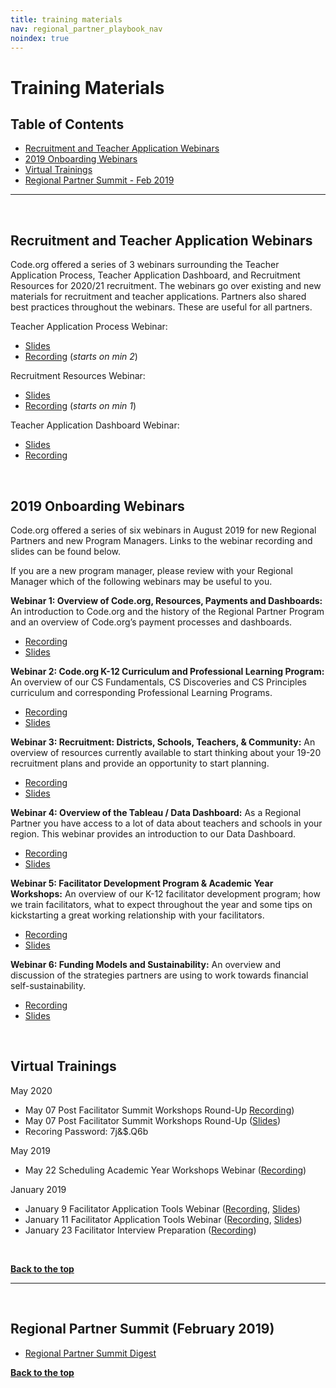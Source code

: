 ```yaml
---
title: training materials
nav: regional_partner_playbook_nav
noindex: true
---
```

<a id="top"></a>

# Training Materials

## Table of Contents
- [Recruitment and Teacher Application Webinars](#recruitment)
- [2019 Onboarding Webinars](#onboarding)
- [Virtual Trainings](#virtual)
- [Regional Partner Summit - Feb 2019](#feb19)

________________
<a id="recruitment"></a>
<br/>
## Recruitment and Teacher Application Webinars
Code.org offered a series of 3 webinars surrounding the Teacher Application Process, Teacher Application Dashboard, and Recruitment Resources for 2020/21 recruitment. The webinars go over existing and new materials for recruitment and teacher applications. Partners also shared best practices throughout the webinars. These are useful for all partners.

Teacher Application Process Webinar:

 - [Slides](https://drive.google.com/file/d/1m2V0WlfDGANaTypN6STaSaBeBYQ1VL7l/view?usp=sharing)
 - [Recording](https://code.zoom.us/recording/play/u9K9BtAgtCnDTLDZn2QJDZrlJA9EnbtH9Pya79_TSg3QqitgvyAlWkMuOby7q7nY?continueMode=true) (*starts on min 2*)

Recruitment Resources Webinar:

- [Slides](https://drive.google.com/file/d/1eHKBH9q9UspDBctCEHRYWVrbw9uShVLT/view?usp=sharing)
- [Recording](https://code.zoom.us/recording/play/ab3WWU3FTbR51Im_CpWYV8MT8NkdpYfISooDomp7BswVl9Pn4vNIBM-XWMj5xfuj?continueMode=true) (*starts on min 1*)

Teacher Application Dashboard Webinar:

- [Slides](https://drive.google.com/file/d/1NfSvyMciFL5rwXXzImeaxzP0h_2ekpUy/view?usp=sharing)
- [Recording](https://code.zoom.us/recording/play/rkGA2vdcv_6oKdYwv_dMKKm1Ahpt71x3ayR_cr0aDglk4Z9o2Ctk-mPnzAP9uste?continueMode=true)


<a id="onboarding"></a>
<br/>
## 2019 Onboarding Webinars

Code.org offered a series of six webinars in August 2019 for new Regional Partners and new Program Managers. Links to the webinar recording and slides can be found below.

If you are a new program manager, please review with your Regional Manager which of the following webinars may be useful to you.

**Webinar 1: Overview of Code.org, Resources, Payments and Dashboards:**
An introduction to Code.org and the history of the Regional Partner Program and an overview of Code.org’s payment processes and dashboards.

- [Recording](https://code.zoom.us/recording/share/hIc8oeKrgnWigAiExqw-u0rJb6l2bsKt082YhK2ShP6wIumekTziMw)
- [Slides](https://drive.google.com/open?id=1_KG7oS-j_9vd2WvwUvlo3-LXz2eFGKvv)

**Webinar 2: Code.org K-12 Curriculum and Professional Learning Program:**
An overview of our CS Fundamentals, CS Discoveries and CS Principles curriculum and corresponding Professional Learning Programs.

- [Recording](https://code.zoom.us/recording/share/wR3z9XomsDdAg3IMrbM76TF3bujE13MFLBcET12JOLSwIumekTziMw)
- [Slides](https://drive.google.com/open?id=1sl7d_Waw-pK8zsDYcw7e5f_uKs6iMXlN)

**Webinar 3: Recruitment: Districts, Schools, Teachers, & Community:**
An overview of resources currently available to start thinking about your 19-20 recruitment plans and provide an opportunity to start planning.

- [Recording](https://code.zoom.us/recording/share/4ZzoAn-1MGkHx8_WFPJAerHYGbIjU_4PvZx0kZkPLs2wIumekTziMw)
- [Slides](https://drive.google.com/open?id=1gfEVQmGaT7l0qP8xMKJLR_gAGYkRaC7n)

**Webinar 4: Overview of the Tableau / Data Dashboard:**
As a Regional Partner you have access to a lot of data about teachers and schools in your region. This webinar provides an introduction to our Data Dashboard.

- [Recording](https://code.zoom.us/recording/share/TVYfXDZpJHs8j9a6zPSfEyOppfGMGfwO7xrS_SHIK5-wIumekTziMw)
- [Slides](https://drive.google.com/open?id=1y5uJc0peiLUjGT6eqjmrMnUqsofRVyHR)

**Webinar 5: Facilitator Development Program & Academic Year Workshops:**
An overview of our K-12 facilitator development program; how we train facilitators, what to expect throughout the year and some tips on kickstarting a great working relationship with your facilitators.

- [Recording](https://code.zoom.us/recording/share/5x4fk6jdK7CETmFKdOHOlKwKvbR_fn1g-IwJPiwhvPSwIumekTziMw)
- [Slides](https://drive.google.com/open?id=1QYN7ARLvmI5GRhkNlt5en5l0JbYpD_5a)

**Webinar 6: Funding Models and Sustainability:**
An overview and discussion of the strategies partners are using to work towards financial self-sustainability.

- [Recording](https://code.zoom.us/recording/share/xjfuWuyIFb9jQqhcInksdGMKrVgKL-fIwSwfE3M6AS0)
- [Slides](https://drive.google.com/open?id=1x2VY8aKtOD8TgwGdYehrxxam_rjN6DKB)


<a id="virtual"></a>
<br/>
## Virtual Trainings

May 2020

- May 07 Post Facilitator Summit Workshops Round-Up [Recording](https://code.zoom.us/rec/play/6MF4frz8qj43G9fA4gSDAvJ_W9TuLPms0XIe8vdZn0rjVSFRZlv0b-ESalGX8n4TsW0bXU8WSZuOxC0?continueMode=true&_x_zm_rtaid=DqD537qsR_ixsfhWIim2Iw.1588886217306.52006ef8aeb074996d1769e6316b0ca5&_x_zm_rhtaid=437))
- May 07 Post Facilitator Summit Workshops Round-Up ([Slides](https://docs.google.com/presentation/d/19J1ms87_i1_fA5N4ncB8_hbjDMCXninj8Z29UL_UYJ8/edit?usp=sharing))
- Recoring Password: 7j&$.Q6b

May 2019

- May 22 Scheduling Academic Year Workshops Webinar ([Recording](https://code.zoom.us/recording/share/bbZsr-nLbIF44hXnJqUkp943EOeupoWwxphZksUwh7qwIumekTziMw))

January 2019

- January 9 Facilitator Application Tools Webinar ([Recording](https://code.zoom.us/recording/play/2n-IjhW8o7xCjYAGXY2BpMOx38v0SCA3bsd7tIc1AgLuvc1uNSr4nGNiZbitNcTI?startTime=1547064114000), [Slides](https://docs.google.com/presentation/d/1Bpsx8s3gP-ZUPi_DX-POoYRqT0V0tm8FAb772TJ7bTg/edit#slide=id.g14d6c3396a_0_0))
- January 11 Facilitator Application Tools Webinar ([Recording](https://code.zoom.us/recording/share/_CtI7t0LlClt0aGOGRdMwyaFpnK_QhTvR7Cn0NzQ9MY), [Slides](https://docs.google.com/presentation/d/1Bpsx8s3gP-ZUPi_DX-POoYRqT0V0tm8FAb772TJ7bTg/edit#slide=id.g14d6c3396a_0_0))
- January 23 Facilitator Interview Preparation ([Recording](https://code.zoom.us/recording/play/_kbC3EU3s8sHFBPeessecWvewQcZLofgK0dFZXzOFL2BU8SYM-gorH_WBj6vuXQ-?startTime=1548267193000))

<br/>
</p>
</details>

[**Back to the top**](#top)
<br/>

________________
<a id="feb19"></a>
<br/>

## Regional Partner Summit (February 2019)
- [Regional Partner Summit Digest](https://bit.ly/addisondigest)

[**Back to the top**](#top)
<br/>
